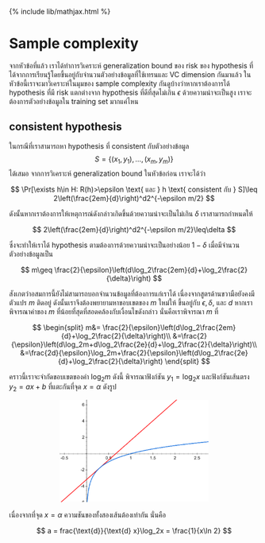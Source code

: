 {% include lib/mathjax.html %}
# Sample complexity
จากหัวข้อที่แล้ว เราได้ทำการวิเคราะห์ generalization bound ของ risk ของ hypothesis ที่ได้จากการเรียนรู้โดยขึ้นอยู่กับจำนวนตัวอย่างข้อมูลที่ใช้เทรนและ VC dimension กันมาแล้ว ในหัวข้อนี้เราจะมาวิเคราะห์ในมุมของ sample complexity กันดูบ้างว่าหากเราต้องการได้ hypothesis ที่มี risk แตกต่างจาก hypothesis ที่ดีที่สุดไม่เกิน $\epsilon$ ด้วยความน่าจะเป็นสูง เราจะต้องการตัวอย่างข้อมูลใน training set มากแค่ไหน

## consistent hypothesis
ในกรณีที่เราสามารถหา hypothesis ที่ consistent กับตัวอย่างข้อมูล $$S=\{(x_1,y_1),\dots,(x_m,y_m)\}$$ ได้เสมอ
จากการวิเคราะห์ generalization bound ในหัวข้อก่อน เราจะได้ว่า 

$$
\Pr[\exists h\in H: R(h)>\epsilon \text{ และ } h \text{ consistent กับ } S]\leq 2\left(\frac{2em}{d}\right)^d2^{-\epsilon m/2}
$$

ดังนั้นหากเราต้องการให้เหตุการณ์ดังกล่าวเกิดขึ้นด้วยความน่าจะเป็นไม่เกิน $\delta$ เราสามารถกำหนดให้

$$
2\left(\frac{2em}{d}\right)^d2^{-\epsilon m/2}\leq\delta
$$

ซึ่งจะทำให้เราได้ hypothesis ตามต้องการด้วยความน่าจะเป็นอย่างน้อย $1-\delta$ เมื่อมีจำนวนตัวอย่างข้อมูลเป็น

$$
m\geq \frac{2}{\epsilon}\left(d\log_2\frac{2em}{d}+\log_2\frac{2}{\delta}\right)
$$

สังเกตว่าอสมการนี้ยังไม่สามารถบอกจำนวนข้อมูลที่ต้องการแก่เราได้ เนื่องจากสูตรด้านขวามือยังคงมีตัวแปร $m$ ติดอยู่ ดังนั้นเราจึงต้องพยายามหาขอบเขตของ $m$ ใหม่ให้
ขึ้นอยู่กับ $\epsilon, \delta,$ และ $d$ หากเราพิจารณาค่าของ $m$ ที่น้อยที่สุดที่สอดคล้องกับเงื่อนไขดังกล่าว นั่นคือเราพิจารณา $m$ ที่

$$
\begin{split}
m&= \frac{2}{\epsilon}\left(d\log_2\frac{2em}{d}+\log_2\frac{2}{\delta}\right)\\
&=\frac{2}{\epsilon}\left(d\log_2m+d\log_2\frac{2e}{d}+\log_2\frac{2}{\delta}\right)\\
&=\frac{2d}{\epsilon}\log_2m+\frac{2}{\epsilon}\left(d\log_2\frac{2e}{d}+\log_2\frac{2}{\delta}\right)
\end{split}
$$

คราวนี้เราจะจำกัดขอบเขตของค่า $\log_2 m$ ดังนี้ พิจารณาฟังก์ชัน $y_1=\log_2x$ และฟังก์ชันเส้นตรง $y_2=ax+b$ ที่แตะกันที่จุด $x=\alpha$ ดังรูป

<p align="center">
<img width="300" src="https://raw.githubusercontent.com/vacharapat/Adversarial-Machine-Learning/master/images/log.png">
</p>

เนื่องจากที่จุด $x=\alpha$ ความชันของทั้งสองเส้นต้องเท่ากัน นั่นคือ

$$
a = frac{\text{d}}{\text{d} x}\log_2x = \frac{1}{x\ln 2}
$$
